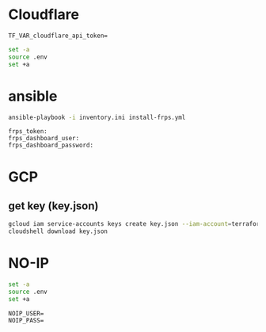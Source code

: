 # Cloudflare

```env
TF_VAR_cloudflare_api_token=
```

```bash
set -a
source .env
set +a
```

# ansible

```bash
ansible-playbook -i inventory.ini install-frps.yml
```

```env
frps_token:
frps_dashboard_user:
frps_dashboard_password:
```

# GCP

## get key (key.json)

```bash
gcloud iam service-accounts keys create key.json --iam-account=terraform@peak-segment-413917.iam.gserviceaccount.com
cloudshell download key.json
```

# NO-IP

```bash
set -a
source .env
set +a
```

```env
NOIP_USER=
NOIP_PASS=
```
